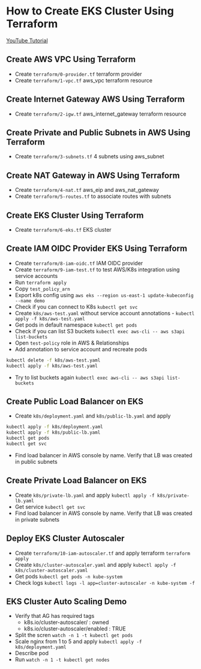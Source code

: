 # How to Create EKS Cluster Using Terraform

[YouTube Tutorial](https://youtu.be/MZyrxzb7yAU)

## Create AWS VPC Using Terraform

- Create `terraform/0-provider.tf` terraform provider
- Create `terraform/1-vpc.tf` aws_vpc terraform resource

## Create Internet Gateway AWS Using Terraform

- Create `terraform/2-igw.tf` aws_internet_gateway terraform resource

## Create Private and Public Subnets in AWS Using Terraform

- Create `terraform/3-subnets.tf` 4 subnets using aws_subnet

## Create NAT Gateway in AWS Using Terraform

- Create `terraform/4-nat.tf` aws_eip and aws_nat_gateway
- Create `terraform/5-routes.tf` to associate routes with subnets

## Create EKS Cluster Using Terraform

- Create `terraform/6-eks.tf` EKS cluster

## Create IAM OIDC Provider EKS Using Terraform

- Create `terraform/8-iam-oidc.tf` IAM OIDC provider
- Create `terraform/9-iam-test.tf` to test AWS/K8s integration using service accounts
- Run `terraform apply`
- Copy `test_policy_arn`
- Export k8s config using `aws eks --region us-east-1 update-kubeconfig --name demo`
- Check if you can connect to K8s `kubectl get svc`
- Create `k8s/aws-test.yaml` without service account annotations - `kubectl apply -f k8s/aws-test.yaml`
- Get pods in default namespace `kubectl get pods`
- Check if you can list S3 buckets `kubectl exec aws-cli -- aws s3api list-buckets`
- Open `test-policy` role in AWS & Relationships
- Add annotation to service account and recreate pods 
```bash
kubectl delete -f k8s/aws-test.yaml
kubectl apply -f k8s/aws-test.yaml
```
- Try to list buckets again `kubectl exec aws-cli -- aws s3api list-buckets`

## Create Public Load Balancer on EKS

- Create `k8s/deployment.yaml` and `k8s/public-lb.yaml` and apply 
```bash
kubectl apply -f k8s/deployment.yaml
kubectl apply -f k8s/public-lb.yaml
kubectl get pods
kubectl get svc
```

- Find load balancer in AWS console by name. Verify that LB was created in public subnets

## Create Private Load Balancer on EKS

- Create `k8s/private-lb.yaml` and apply `kubectl apply -f k8s/private-lb.yaml`
- Get service `kubectl get svc`
- Find load balancer in AWS console by name. Verify that LB was created in private subnets

## Deploy EKS Cluster Autoscaler

- Create `terraform/10-iam-autoscaler.tf` and apply terraform `terraform apply`
- Create `k8s/cluster-autoscaler.yaml` and apply `kubectl apply -f k8s/cluster-autoscaler.yaml`
- Get pods `kubectl get pods -n kube-system`
- Check logs `kubectl logs -l app=cluster-autoscaler -n kube-system -f`

## EKS Cluster Auto Scaling Demo

- Verify that AG has required tags
  - k8s.io/cluster-autoscaler/<cluster-name> : owned
  - k8s.io/cluster-autoscaler/enabled : TRUE
- Split the scren `watch -n 1 -t kubectl get pods`
- Scale nginx from 1 to 5 and apply `kubectl apply -f k8s/deployment.yaml`
- Describe pod
- Run `watch -n 1 -t kubectl get nodes`
